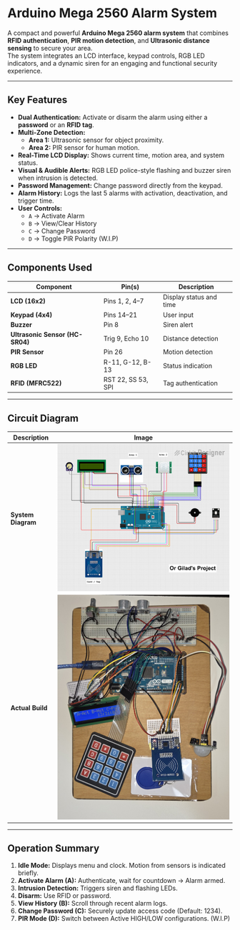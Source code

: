 # Arduino Mega 2560 Alarm System

A compact and powerful **Arduino Mega 2560 alarm system** that combines **RFID authentication**, **PIR motion detection**, and **Ultrasonic distance sensing** to secure your area.  
The system integrates an LCD interface, keypad controls, RGB LED indicators, and a dynamic siren for an engaging and functional security experience.

---

## Key Features

- **Dual Authentication:** Activate or disarm the alarm using either a **password** or an **RFID tag**.  
- **Multi-Zone Detection:**
  - **Area 1:** Ultrasonic sensor for object proximity.
  - **Area 2:** PIR sensor for human motion.
- **Real-Time LCD Display:** Shows current time, motion area, and system status.
- **Visual & Audible Alerts:** RGB LED police-style flashing and buzzer siren when intrusion is detected.
- **Password Management:** Change password directly from the keypad.
- **Alarm History:** Logs the last 5 alarms with activation, deactivation, and trigger time.
- **User Controls:**
  - `A` → Activate Alarm  
  - `B` → View/Clear History  
  - `C` → Change Password  
  - `D` → Toggle PIR Polarity (W.I.P)
---

## Components Used

| Component | Pin(s) | Description |
|------------|--------|-------------|
| **LCD (16x2)** | Pins 1, 2, 4–7 | Display status and time |
| **Keypad (4x4)** | Pins 14–21 | User input |
| **Buzzer** | Pin 8 | Siren alert |
| **Ultrasonic Sensor (HC-SR04)** | Trig 9, Echo 10 | Distance detection |
| **PIR Sensor** | Pin 26 | Motion detection |
| **RGB LED** | R-11, G-12, B-13 | Status indication |
| **RFID (MFRC522)** | RST 22, SS 53, SPI | Tag authentication |

---

## Circuit Diagram

| Description | Image |
|--------------|--------|
| **System Diagram** | ![Alarm Diagram](Alarm%20With%20RFID%20Diagram.png) |
| **Actual Build** | ![Actual Circuit](Arduino_Mega_Alarm_Actual_Circuit.jpg) |

---

## Operation Summary

1. **Idle Mode:** Displays menu and clock. Motion from sensors is indicated briefly.  
2. **Activate Alarm (A):** Authenticate, wait for countdown → Alarm armed.  
3. **Intrusion Detection:** Triggers siren and flashing LEDs.  
4. **Disarm:** Use RFID or password.  
5. **View History (B):** Scroll through recent alarm logs.  
6. **Change Password (C):** Securely update access code (Default: 1234).  
7. **PIR Mode (D):** Switch between Active HIGH/LOW configurations. (W.I.P)
